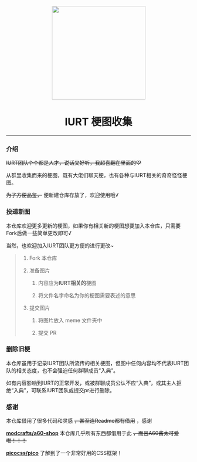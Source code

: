 <div align=center>
    <img width="255" height="255" src="static/favicon.png"/>
</div>

<center><h1> IURT 梗图收集 </h1></center>

* * *

### 介绍

~~IURT团队个个都是人才，说话又好听，我超喜翻在里面的♡~~

从群里收集而来的梗图，既有大佬们聊天梗，也有各种与IURT相关的奇奇怪怪梗图。

~~为了方便品鉴，~~ 便新建仓库存放了，欢迎使用哦√

### 投递新图

本仓库欢迎更多更新的梗图，如果你有相关新的梗图想要加入本仓库，只需要Fork后做一些简单更改即可√

当然，也欢迎加入IURT团队更方便的进行更改~

> 1. Fork 本仓库
> 
> 2. 准备图片
>    
>    1. 内容应为**IURT相关的**梗图
>    
>    2. 将文件名字命名为你的梗图需要表述的意思
> 
> 3. 提交图片
>    
>    1. 将图片放入 meme 文件夹中
>    
>    2. 提交 PR

### 删除旧梗

本仓库虽用于记录IURT团队所流传的相关梗图，但图中任何内容均不代表IURT团队的相关态度，也不会强迫任何群聊成员“入典”。

如有内容影响到IURT的正常开发，或被群聊成员公认不应“入典”，或其主人拒绝“入典”，可联系IURT团队或提交pr进行删除。

### 感谢

本仓库借用了很多代码和灵感 ~~，甚至连Readme都有借用~~ ，感谢

**[modcrafts/a60-shop](https://github.com/modcrafts/a60-shop)** 本仓库几乎所有东西都借用于此 ~~，而且A60酱太可爱啦！！！~~ 

**[picocss/pico](https://github.com/picocss/pico/tree/f9e97c0bf430df8fa3f730eb6a6e84f63d4a9b0c)** 了解到了一个非常好用的CSS框架！
